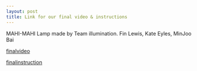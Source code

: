 ```yaml
---
layout: post
title: Link for our final video & instructions 
---
```


MAHI-MAHI Lamp made by Team illumination. Fin Lewis, Kate Eyles, MinJoo Bai

[finalvideo](https://www.youtube.com/watch?v=qWmK1KjUkKI&feature=youtu.be "Finalvideoformahimahi")

[finalinstruction](http://www.instructables.com/id/MAHI-MAHI-Lamp/ "mahimahiInstructable")